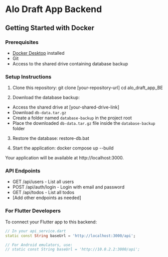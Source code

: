 # Alo Draft App Backend

## Getting Started with Docker

### Prerequisites

- [Docker Desktop](https://www.docker.com/products/docker-desktop/) installed
- Git
- Access to the shared drive containing database backup

### Setup Instructions

1. Clone this repository:
   git clone [your-repository-url]
   cd alo_draft_app_BE

2. Download the database backup:

- Access the shared drive at [your-shared-drive-link]
- Download `db-data.tar.gz`
- Create a folder named `database-backup` in the project root
- Place the downloaded `db-data.tar.gz` file inside the `database-backup` folder

3. Restore the database: restore-db.bat

4. Start the application: docker compose up --build

Your application will be available at http://localhost:3000.

### API Endpoints

- GET /api/users - List all users
- POST /api/auth/login - Login with email and password
- GET /api/todos - List all todos
- [Add other endpoints as needed]

### For Flutter Developers

To connect your Flutter app to this backend:

```dart
// In your api_service.dart
static const String baseUrl = 'http://localhost:3000/api';

// For Android emulators, use:
// static const String baseUrl = 'http://10.0.2.2:3000/api';
```
